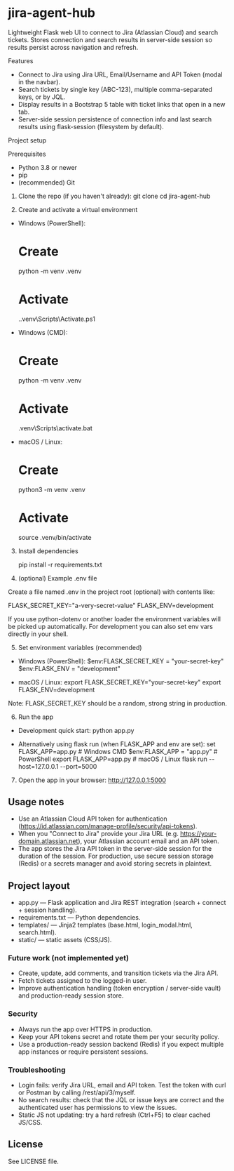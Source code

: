 # jira-agent-hub

Lightweight Flask web UI to connect to Jira (Atlassian Cloud) and search tickets. Stores connection and search results in server-side session so results persist across navigation and refresh.

Features
- Connect to Jira using Jira URL, Email/Username and API Token (modal in the navbar).
- Search tickets by single key (ABC-123), multiple comma-separated keys, or by JQL.
- Display results in a Bootstrap 5 table with ticket links that open in a new tab.
- Server-side session persistence of connection info and last search results using flask-session (filesystem by default).

Project setup

Prerequisites
- Python 3.8 or newer
- pip
- (recommended) Git

1) Clone the repo (if you haven't already):
   git clone <repo-url>
   cd jira-agent-hub

2) Create and activate a virtual environment

- Windows (PowerShell):
  # Create
  python -m venv .venv
  # Activate
  .\.venv\Scripts\Activate.ps1

- Windows (CMD):
  # Create
  python -m venv .venv
  # Activate
  .venv\Scripts\activate.bat

- macOS / Linux:
  # Create
  python3 -m venv .venv
  # Activate
  source .venv/bin/activate

3) Install dependencies

   pip install -r requirements.txt

4) (optional) Example .env file

Create a file named .env in the project root (optional) with contents like:

FLASK_SECRET_KEY="a-very-secret-value"
FLASK_ENV=development

If you use python-dotenv or another loader the environment variables will be picked up automatically. For development you can also set env vars directly in your shell.

5) Set environment variables (recommended)

- Windows (PowerShell):
  $env:FLASK_SECRET_KEY = "your-secret-key"
  $env:FLASK_ENV = "development"

- macOS / Linux:
  export FLASK_SECRET_KEY="your-secret-key"
  export FLASK_ENV=development

Note: FLASK_SECRET_KEY should be a random, strong string in production.

6) Run the app

- Development quick start:
  python app.py

- Alternatively using flask run (when FLASK_APP and env are set):
  set FLASK_APP=app.py        # Windows CMD
  $env:FLASK_APP = "app.py"  # PowerShell
  export FLASK_APP=app.py     # macOS / Linux
  flask run --host=127.0.0.1 --port=5000

7) Open the app in your browser:
   http://127.0.0.1:5000

## Usage notes
- Use an Atlassian Cloud API token for authentication (https://id.atlassian.com/manage-profile/security/api-tokens).
- When you "Connect to Jira" provide your Jira URL (e.g. https://your-domain.atlassian.net), your Atlassian account email and an API token.
- The app stores the Jira API token in the server-side session for the duration of the session. For production, use secure session storage (Redis) or a secrets manager and avoid storing secrets in plaintext.

## Project layout
- app.py — Flask application and Jira REST integration (search + connect + session handling).
- requirements.txt — Python dependencies.
- templates/ — Jinja2 templates (base.html, login_modal.html, search.html).
- static/ — static assets (CSS/JS).

### Future work (not implemented yet)
- Create, update, add comments, and transition tickets via the Jira API.
- Fetch tickets assigned to the logged-in user.
- Improve authentication handling (token encryption / server-side vault) and production-ready session store.

### Security
- Always run the app over HTTPS in production.
- Keep your API tokens secret and rotate them per your security policy.
- Use a production-ready session backend (Redis) if you expect multiple app instances or require persistent sessions.

### Troubleshooting
- Login fails: verify Jira URL, email and API token. Test the token with curl or Postman by calling /rest/api/3/myself.
- No search results: check that the JQL or issue keys are correct and the authenticated user has permissions to view the issues.
- Static JS not updating: try a hard refresh (Ctrl+F5) to clear cached JS/CSS.

## License
See LICENSE file.
